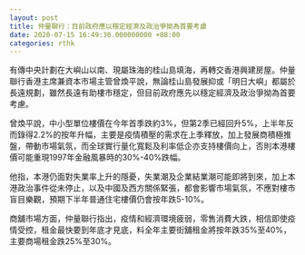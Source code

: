 ```yaml
---
layout: post
title: 仲量聯行：目前政府應以穩定經濟及政治爭拗為首要考慮
date: 2020-07-15 16:49:30.000000000 +08:00
categories: rthk
---
```


有傳中央計劃在大嶼山以南、現屬珠海的桂山島填海，再轉交香港興建房屋。仲量聯行香港主席兼資本市場主管曾煥平說，無論桂山島發展抑或「明日大嶼」都屬於長遠規劃，雖然長遠有助樓市穩定，但目前政府應先以穩定經濟及政治爭拗為首要考慮。

曾煥平說，中小型單位樓價在今年首季跌約3%，但第2季已經回升5%，上半年反而錄得2.2%的按年升幅，主要是疫情積壓的需求在上季釋放，加上發展商積極推盤，帶動市場氣氛，而全球實行量化寬鬆及利率低企亦支持樓價向上，否則本港樓價可能重現1997年金融風暴時的30%-40%跌幅。

他指，本港仍面對失業率上升的隱憂，失業潮及企業結業潮可能即將到來，加上本港政治事件從未停止，以及中國及西方關係緊張，都會影響市場氣氛，不應對樓市盲目樂觀，預期下半年普通住宅樓價仍會按年跌5-10%。

商舖市場方面，仲量聯行指出，疫情和經濟環境疲弱，零售消費大跌，相信即使疫情受控，租金最快要到年底才見底，料全年主要街舖租金將按年跌35%至40%，主要商場租金跌25%至30%。
